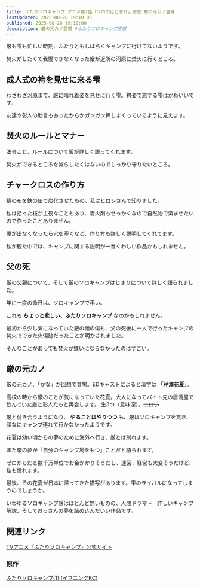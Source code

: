 ```yaml
---
title: ふたりソロキャンプ アニメ第7話「ソロのはじまり」感想 厳の元カノ登場
lastUpdated: 2025-08-26 19:10:00
published: 2025-08-26 19:10:00
description: 厳の元カノ登場 #ふたりソロキャンプ感想
---
```


厳も雫も忙しい時期、ふたりともしばらくキャンプに行けてないようです。

焚火がしたくて我慢できなくなった厳が近所の河原に焚火に行くところ。


## 成人式の袴を見せに来る雫

わざわざ河原まで、厳に晴れ着姿を見せに行く雫。袴姿で恋する雫はかわいいです。

友達や彰人の助言もあったからかガンガン押しまくっているように見えます。

## 焚火のルールとマナー

法令こと、ルールについて厳が詳しく語ってくれます。

焚火ができるところを減らしたくはないのでしっかり守りたいところ。

## チャークロスの作り方

綿の布を鉄の缶で炭化させたもの。私はヒロシさんで知りました。

私は拾った枝が主役なこともあり、着火剤もせっかくなので自然物で済ませたいので作ったことありません。

煙が出なくなったら穴を塞ぐなど、作り方も詳しく説明してくれてます。

私が観た中では、キャンプに関する説明が一番くわしい作品かもしれません。

## 父の死

厳の父親について、そして厳のソロキャンプはじまりについて詳しく語られました。

年に一度の命日は、ソロキャンプで弔い。

これも **ちょっと悲しい、ふたりソロキャンプ** なのかもしれません。

最初から少し気になっていた厳の顔の傷も、父の死後に一人で行ったキャンプの焚火でできた火傷跡だったことが明かされました。

そんなことがあっても焚火が嫌いにならなかったのはすごい。

## 厳の元カノ

厳の元カノ、「かな」が回想で登場。EDキャストによると漢字は **「芹澤花夏」**。

高校の時から厳のことが気になっていた花夏。大人になってバイト先の居酒屋で飲んでいた厳と彰人たちと再会します。 生3つ（意味深）。~~エロい~~

厳と付き合うようになり、 **やることはやりつつ** も、厳はソロキャンプを貫き、頑なにキャンプ連れて行かなかったようです。

花夏は幼い頃からの夢のために海外へ行き、厳とは別れます。

また厳の夢が「自分のキャンプ場をもつ」ことだと語られます。

ゼロからだと数千万単位でお金かかりそうだし、運営、経営も大変そうだけど、私も憧れます。

最後、その花夏が日本に帰ってきた描写があります。雫のライバルになってしまうのでしょうか。

いわゆるソロキャンプ感はほとんど無いものの、人間ドラマ +　詳しいキャンプ解説、そしておっさんの夢を詰め込んだいい作品です。

## 関連リンク

[TVアニメ『ふたりソロキャンプ』公式サイト](https://2solocamp-anime.com/)

### 原作  
[ふたりソロキャンプ(1) (イブニングKC) ](https://amzn.to/3JyPHSY)
